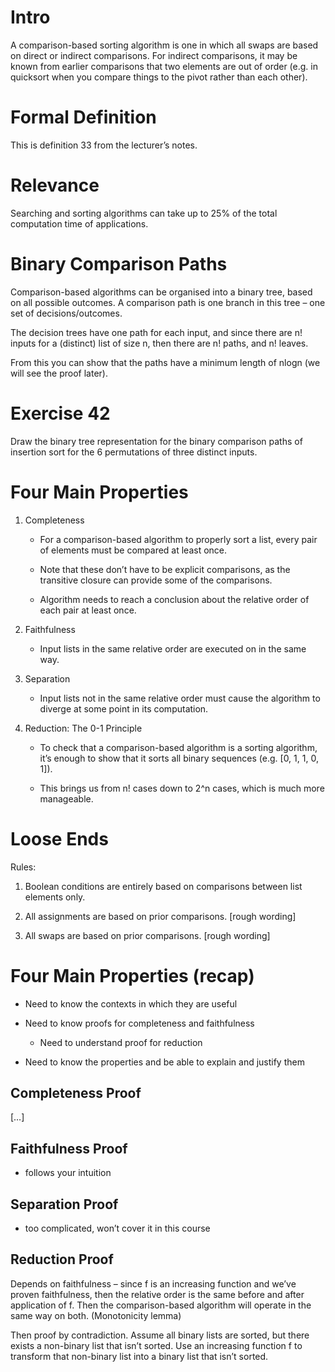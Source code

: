 # Intro

A comparison-based sorting algorithm is one in which all swaps are based on direct or indirect comparisons. For indirect comparisons, it may be known from earlier comparisons that two elements are out of order (e.g. in quicksort when you compare things to the pivot rather than each other).

# Formal Definition

This is definition 33 from the lecturer’s notes.

# Relevance

Searching and sorting algorithms can take up to 25% of the total computation time of applications.

# Binary Comparison Paths

Comparison-based algorithms can be organised into a binary tree, based on all possible outcomes. A comparison path is one branch in this tree – one set of decisions/outcomes.

The decision trees have one path for each input, and since there are n! inputs for a (distinct) list of size n, then there are n! paths, and n! leaves.

From this you can show that the paths have a minimum length of nlogn (we will see the proof later).

# Exercise 42

Draw the binary tree representation for the binary comparison paths of insertion sort for the 6 permutations of three distinct inputs.

# Four Main Properties

1. Completeness

    * For a comparison-based algorithm to properly sort a list, every pair of elements must be compared at least once.

    * Note that these don’t have to be explicit comparisons, as the transitive closure can provide some of the comparisons.

    * Algorithm needs to reach a conclusion about the relative order of each pair at least once.

2. Faithfulness

    * Input lists in the same relative order are executed on in the same way.

3. Separation

    * Input lists not in the same relative order must cause the algorithm to diverge at some point in its computation.

4. Reduction: The 0-1 Principle

    * To check that a comparison-based algorithm is a sorting algorithm, it’s enough to show that it sorts all binary sequences (e.g. [0, 1, 1, 0, 1]).

    * This brings us from n! cases down to 2^n cases, which is much more manageable.

# Loose Ends

Rules:

1. Boolean conditions are entirely based on comparisons between list elements only.

2.  All assignments are based on prior comparisons. [rough wording]

3. All swaps are based on prior comparisons. [rough wording]

# Four Main Properties (recap)

* Need to know the contexts in which they are useful

* Need to know proofs for completeness and faithfulness

    * Need to understand proof for reduction

* Need to know the properties and be able to explain and justify them

## Completeness Proof

[…]

## Faithfulness Proof

* follows your intuition

## Separation Proof

* too complicated, won’t cover it in this course

## Reduction Proof

Depends on faithfulness – since f is an increasing function and we’ve proven faithfulness, then the relative order is the same before and after application of f. Then the comparison-based algorithm will operate in the same way on both. (Monotonicity lemma)

Then proof by contradiction. Assume all binary lists are sorted, but there exists a non-binary list that isn’t sorted. Use an increasing function f to transform that non-binary list into a binary list that isn’t sorted.
